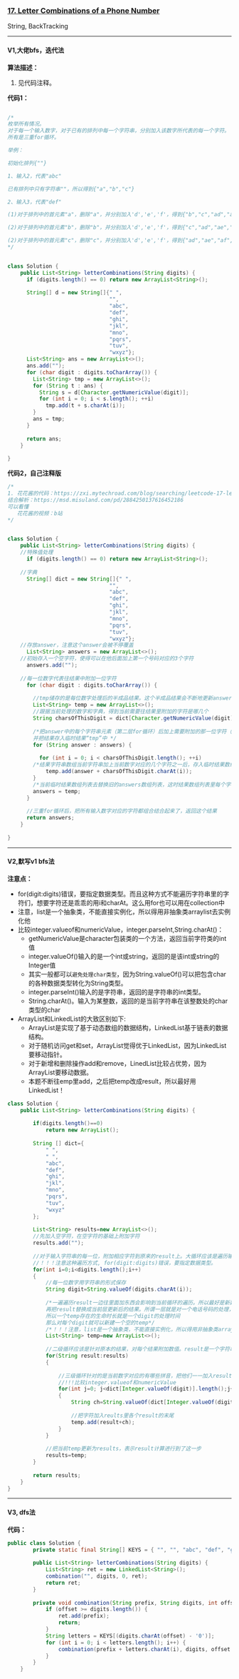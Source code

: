 ### [17. Letter Combinations of a Phone Number](https://leetcode.com/problems/letter-combinations-of-a-phone-number/)

String, BackTracking

---

#### V1,大佬bfs，迭代法

**算法描述：**
1. 见代码注释。

**代码1：**
```java

/*
枚举所有情况。
对于每一个输入数字，对于已有的排列中每一个字符串，分别加入该数字所代表的每一个字符。
所有是三重for循环。

举例：

初始化排列{""}

1、输入2，代表"abc"

已有排列中只有字符串""，所以得到{"a","b","c"}

2、输入3，代表"def"

(1)对于排列中的首元素"a"，删除"a"，并分别加入'd','e','f'，得到{"b","c","ad","ae","af"}

(2)对于排列中的首元素"b"，删除"b"，并分别加入'd','e','f'，得到{"c","ad","ae","af","bd","be","bf"}

(2)对于排列中的首元素"c"，删除"c"，并分别加入'd','e','f'，得到{"ad","ae","af","bd","be","bf","cd","ce","cf"}
*/


class Solution {
    public List<String> letterCombinations(String digits) {
      if (digits.length() == 0) return new ArrayList<String>();
      
      String[] d = new String[]{" ", 
                                "", 
                                "abc", 
                                "def",
                                "ghi",
                                "jkl",
                                "mno",
                                "pqrs",
                                "tuv",
                                "wxyz"};       
      List<String> ans = new ArrayList<>();
      ans.add("");
      for (char digit : digits.toCharArray()) {
        List<String> tmp = new ArrayList<>();
        for (String t : ans) {
          String s = d[Character.getNumericValue(digit)];
          for (int i = 0; i < s.length(); ++i)
            tmp.add(t + s.charAt(i));
        }
        ans = tmp;
      }
      
      return ans;
    }
 
}
```

**代码2，自己注释版**
```java
/*
1. 花花酱的代码：https://zxi.mytechroad.com/blog/searching/leetcode-17-letter-combinations-of-a-phone-number/
结合解析：https://msd.misuland.com/pd/2884250137616452186
可以看懂
   花花酱的视频：b站
*/


class Solution {
    public List<String> letterCombinations(String digits) {
    //特殊值处理
      if (digits.length() == 0) return new ArrayList<String>();
      
    //字典
      String[] dict = new String[]{" ", 
                                "", 
                                "abc", 
                                "def",
                                "ghi",
                                "jkl",
                                "mno",
                                "pqrs",
                                "tuv",
                                "wxyz"}; 
    //存放answer，注意这个answer会被不停覆盖
      List<String> answers = new ArrayList<>();
    //初始存入一个空字符，使得可以在他后面加上第一个号码对应的3个字符
      answers.add("");
        
    //每一位数字代表往结果中附加一位字符
      for (char digit : digits.toCharArray()) {
        
        //tmp储存的是每位数字处理后的半成品结果。这个半成品结果会不断地更新answer，覆盖answer
        List<String> temp = new ArrayList<>();
        //跟据当前处理的数字和字典，得到当前需要往结果里附加的字符是哪几个
        String charsOfThisDigit = dict[Character.getNumericValue(digit)];
          
        /*把answer中的每个字符串元素（第二层for循环）后加上需要附加的那一位字符（第三层for循环），
        并把结果存入临时结果“tmp”中 */ 
        for (String answer : answers) {
         
          for (int i = 0; i < charsOfThisDigit.length(); ++i)
        /*结果字符串数组当前字符串加上当前数字对应的几个字符之一后，存入临时结果数组列表*/
            temp.add(answer + charsOfThisDigit.charAt(i));
        }
        /*当前临时结果数组列表去替换旧的answers数组列表，这时结果数组列表里每个字符串元素后都附加了一位字符*/
        answers = temp;
      }
      
      //三重for循环后，把所有输入数字对应的字符都组合结合起来了，返回这个结果
      return answers;
    }
 
}
```

---

#### V2,默写v1 bfs法

**注意点：**
- for(digit:digits)错误，要指定数据类型。而且这种方式不能遍历字符串里的字符们，想要字符还是乖乖的用i和charAt。这么用for也可以用在collection中
- 注意，list是一个抽象类，不能直接实例化，所以得用非抽象类arraylist去实例化他
- 比较integer.valueof和numericValue，integer.parseInt,String.charAt()：
  - getNumericValue是character包装类的一个方法，返回当前字符类的int值
  - integer.valueOf()输入的是一个int或string，返回的是该int或string的Integer值
  - 其实一般都可以`避免处理char类型`，因为String.valueOf()可以把包含char的各种数据类型转化为String类型。
  - integer.parseInt()输入的是字符串，返回的是字符串的int类型。
  - String.charAt()。输入为某整数，返回的是当前字符串在该整数处的char类型的char
- ArrayList和LinkedList的大致区别如下:
  - ArrayList是实现了基于动态数组的数据结构，LinkedList基于链表的数据结构。 
  - 对于随机访问get和set，ArrayList觉得优于LinkedList，因为LinkedList要移动指针。 
  - 对于新增和删除操作add和remove，LinedList比较占优势，因为ArrayList要移动数据。
  - 本题不断往emp里add，之后把temp改成result，所以最好用LinkedList！

```java
class Solution {
    public List<String> letterCombinations(String digits) {
        
        if(digits.length()==0)
            return new ArrayList();
        
        String [] dict={
            " ",
            " ",
            "abc",
            "def",
            "ghi",
            "jkl",
            "mno",
            "pqrs",
            "tuv",
            "wxyz"
        };
        
        List<String> results=new ArrayList<>();
        //先加入空字符，在空字符的基础上附加字符
        results.add("");
        
        //对于输入字符串的每一位，附加相应字符到原来的result上。大循环应该是遍历输入字符串
        //！！！注意这种遍历方式, for(digit:digits)错误，要指定数据类型。
        for(int i=0;i<digits.length();i++)
        {
            //每一位数字用字符串的形式保存
            String digit=String.valueOf(digits.charAt(i));
            
            /*一遍遍历result一边往里面加东西会影响到当前循环的遍历。所以最好是新建一个list处理当前层的修改
            再把result替换成当前层更新后的结果。所谓一层就是对一个电话号码的处理，
            所以一个temp存在的生命时长就是一个digit的处理时间
            那么对每个digit就可以新建一个空的temp*/
            /*！！！注意，list是一个抽象类，不能直接实例化，所以得用非抽象类arraylist去实例化他*/
            List<String> temp=new ArrayList<>();
            
            //二级循环应该是针对原本的结果，对每个结果附加数值。result是一个字符串，results是一个字符串组成的列表
            for(String result:results)
            {
                
                //三级循环针对的是当前数字对应的有哪些拼音，把他们一一加入results里面的每一个result项
                //!!!比较integer.valueof和numericValue
                for(int j=0; j<dict[Integer.valueOf(digit)].length();j++)
                {
                    String ch=String.valueOf(dict[Integer.valueOf(digit)].charAt(j));
                    
                    //把字符加入reults里各个result的末尾
                    temp.add(result+ch);
                }
            }
            
            //把当前temp更新为results，表示result计算进行到了这一步
            results=temp;
        }
        
        return results;
    }
}
```

---

#### V3, dfs法

**代码：**
```java
public class Solution {
    	private static final String[] KEYS = { "", "", "abc", "def", "ghi", "jkl", "mno", "pqrs", "tuv", "wxyz" };
    
    	public List<String> letterCombinations(String digits) {
    		List<String> ret = new LinkedList<String>();
    		combination("", digits, 0, ret);
    		return ret;
    	}
    
    	private void combination(String prefix, String digits, int offset, List<String> ret) {
    		if (offset >= digits.length()) {
    			ret.add(prefix);
    			return;
    		}
    		String letters = KEYS[(digits.charAt(offset) - '0')];
    		for (int i = 0; i < letters.length(); i++) {
    			combination(prefix + letters.charAt(i), digits, offset + 1, ret);
    		}
    	}
    }
    
```
